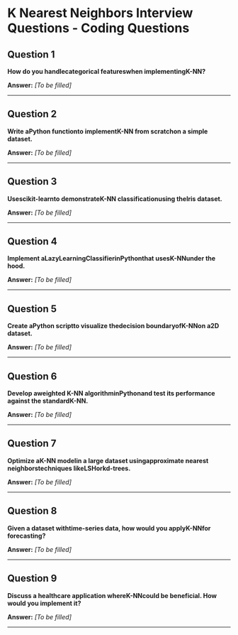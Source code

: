 # K Nearest Neighbors Interview Questions - Coding Questions

## Question 1

**How do you handlecategorical featureswhen implementingK-NN?**

**Answer:** _[To be filled]_

---

## Question 2

**Write aPython functionto implementK-NN from scratchon a simple dataset.**

**Answer:** _[To be filled]_

---

## Question 3

**Usescikit-learnto demonstrateK-NN classificationusing theIris dataset.**

**Answer:** _[To be filled]_

---

## Question 4

**Implement aLazyLearningClassifierinPythonthat usesK-NNunder the hood.**

**Answer:** _[To be filled]_

---

## Question 5

**Create aPython scriptto visualize thedecision boundaryofK-NNon a2D dataset.**

**Answer:** _[To be filled]_

---

## Question 6

**Develop aweighted K-NN algorithminPythonand test its performance against the standardK-NN.**

**Answer:** _[To be filled]_

---

## Question 7

**Optimize aK-NN modelin a large dataset usingapproximate nearest neighborstechniques likeLSHorkd-trees.**

**Answer:** _[To be filled]_

---

## Question 8

**Given a dataset withtime-series data, how would you applyK-NNfor forecasting?**

**Answer:** _[To be filled]_

---

## Question 9

**Discuss a healthcare application whereK-NNcould be beneficial. How would you implement it?**

**Answer:** _[To be filled]_

---

